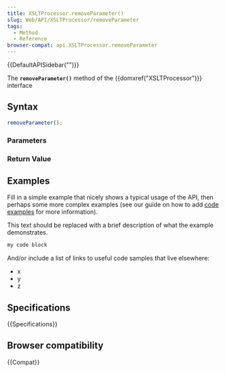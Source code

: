 ```yaml
---
title: XSLTProcessor.removeParameter()
slug: Web/API/XSLTProcessor/removeParameter
tags:
  - Method
  - Reference
browser-compat: api.XSLTProcessor.removeParameter
---
```

{{DefaultAPISidebar("")}}

The **`removeParameter()`** method of the {{domxref("XSLTProcessor")}} interface 

## Syntax

```js
removeParameter();
```

### Parameters



### Return Value



## Examples

Fill in a simple example that nicely shows a typical usage of the API, then perhaps some more complex examples (see our guide on how to add [code examples](/en-US/docs/MDN/Contribute/Structures/Code_examples) for more information).

This text should be replaced with a brief description of what the example demonstrates.

```js
my code block
```

And/or include a list of links to useful code samples that live elsewhere:

*   x
*   y
*   z

## Specifications

{{Specifications}}

## Browser compatibility

{{Compat}}

